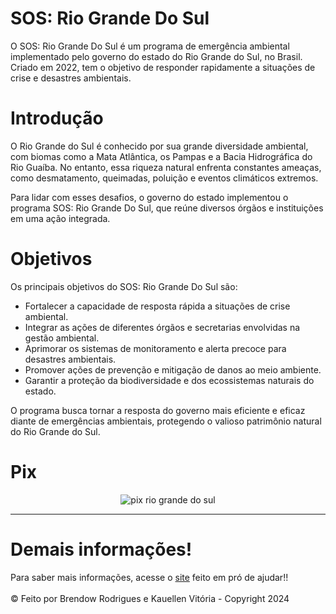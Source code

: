 # SOS: Rio Grande Do Sul
O SOS: Rio Grande Do Sul é um programa de emergência ambiental implementado pelo governo do estado do Rio Grande do Sul, no Brasil. Criado em 2022, tem o objetivo de responder rapidamente a situações de crise e desastres ambientais.

# Introdução
O Rio Grande do Sul é conhecido por sua grande diversidade ambiental, com biomas como a Mata Atlântica, os Pampas e a Bacia Hidrográfica do Rio Guaíba. No entanto, essa riqueza natural enfrenta constantes ameaças, como desmatamento, queimadas, poluição e eventos climáticos extremos.

Para lidar com esses desafios, o governo do estado implementou o programa SOS: Rio Grande Do Sul, que reúne diversos órgãos e instituições em uma ação integrada.

# Objetivos
Os principais objetivos do SOS: Rio Grande Do Sul são:
<ul>
  <li>Fortalecer a capacidade de resposta rápida a situações de crise ambiental.</li>
  <li>Integrar as ações de diferentes órgãos e secretarias envolvidas na gestão ambiental.</li>
  <li>Aprimorar os sistemas de monitoramento e alerta precoce para desastres ambientais.</li>
  <li>Promover ações de prevenção e mitigação de danos ao meio ambiente.</li>
  <li>Garantir a proteção da biodiversidade e dos ecossistemas naturais do estado.</li>
</ul>

O programa busca tornar a resposta do governo mais eficiente e eficaz diante de emergências ambientais, protegendo o valioso patrimônio natural do Rio Grande do Sul.

# Pix
<div align="center">
  <img src="https://macae.fmodia.com.br/wp-content/uploads/2024/05/www_fmodia_com_br_Rio-Grande-Do-Sul-holofote-fmodia.png" alt="pix rio grande do sul">
</div>
<hr>

# Demais informações!
Para saber mais informações, acesse o [site](https://violinistaestudante.github.io/ajuda-ao-rs/) feito em pró de ajudar!!  <br></br>
&copy; Feito por Brendow Rodrigues e Kauellen Vitória - Copyright 2024
